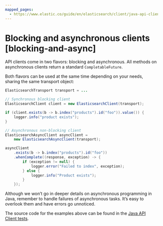 ```yaml
---
mapped_pages:
  - https://www.elastic.co/guide/en/elasticsearch/client/java-api-client/current/blocking-and-async.html
---
```


# Blocking and asynchronous clients [blocking-and-async]

API clients come in two flavors: blocking and asynchronous. All methods on asynchronous clients return a standard `CompletableFuture`.

Both flavors can be used at the same time depending on your needs, sharing the same transport object:

```java
ElasticsearchTransport transport = ...

// Synchronous blocking client
ElasticsearchClient client = new ElasticsearchClient(transport);

if (client.exists(b -> b.index("products").id("foo")).value()) {
    logger.info("product exists");
}

// Asynchronous non-blocking client
ElasticsearchAsyncClient asyncClient =
    new ElasticsearchAsyncClient(transport);

asyncClient
    .exists(b -> b.index("products").id("foo"))
    .whenComplete((response, exception) -> {
        if (exception != null) {
            logger.error("Failed to index", exception);
        } else {
            logger.info("Product exists");
        }
    });
```

Although we won’t go in deeper details on asynchronous programming in Java, remember to handle failures of asynchronous tasks. It’s easy to overlook them and have errors go unnoticed.

The source code for the examples above can be found in the [Java API Client tests](https://github.com/elastic/elasticsearch-java/tree/master/java-client/src/test/java/co/elastic/clients/documentation).

